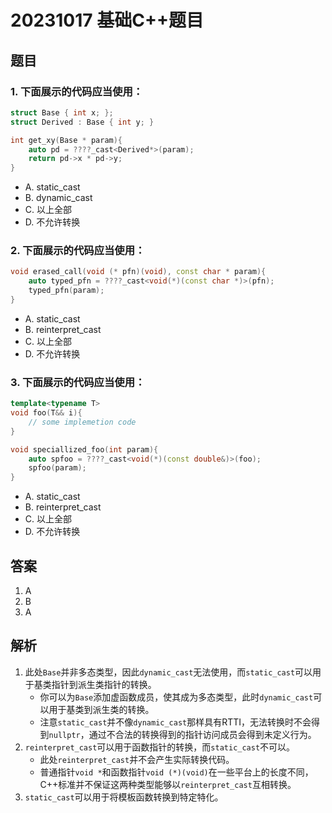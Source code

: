 # 20231017 基础C++题目

## 题目

### 1. 下面展示的代码应当使用：
```C++
struct Base { int x; };
struct Derived : Base { int y; }

int get_xy(Base * param){
    auto pd = ????_cast<Derived*>(param);
    return pd->x * pd->y;
}
```
- A. static_cast
- B. dynamic_cast
- C. 以上全部
- D. 不允许转换

### 2. 下面展示的代码应当使用：
```C++
void erased_call(void (* pfn)(void), const char * param){
    auto typed_pfn = ????_cast<void(*)(const char *)>(pfn);
    typed_pfn(param);
}
```
- A. static_cast
- B. reinterpret_cast
- C. 以上全部
- D. 不允许转换

### 3. 下面展示的代码应当使用：
```C++
template<typename T>
void foo(T&& i){
    // some implemetion code
}

void speciallized_foo(int param){
    auto spfoo = ????_cast<void(*)(const double&)>(foo);
    spfoo(param);
}
```
- A. static_cast
- B. reinterpret_cast  
- C. 以上全部
- D. 不允许转换

## 答案

1. A
2. B
3. A

## 解析

1. 此处`Base`并非多态类型，因此`dynamic_cast`无法使用，而`static_cast`可以用于基类指针到派生类指针的转换。
   * 你可以为`Base`添加虚函数成员，使其成为多态类型，此时`dynamic_cast`可以用于基类到派生类的转换。  
   * 注意`static_cast`并不像`dynamic_cast`那样具有RTTI，无法转换时不会得到`nullptr`，通过不合法的转换得到的指针访问成员会得到未定义行为。
2. `reinterpret_cast`可以用于函数指针的转换，而`static_cast`不可以。
   * 此处`reinterpret_cast`并不会产生实际转换代码。
   * 普通指针`void *`和函数指针`void (*)(void)`在一些平台上的长度不同，C++标准并不保证这两种类型能够以`reinterpret_cast`互相转换。  
3. `static_cast`可以用于将模板函数转换到特定特化。